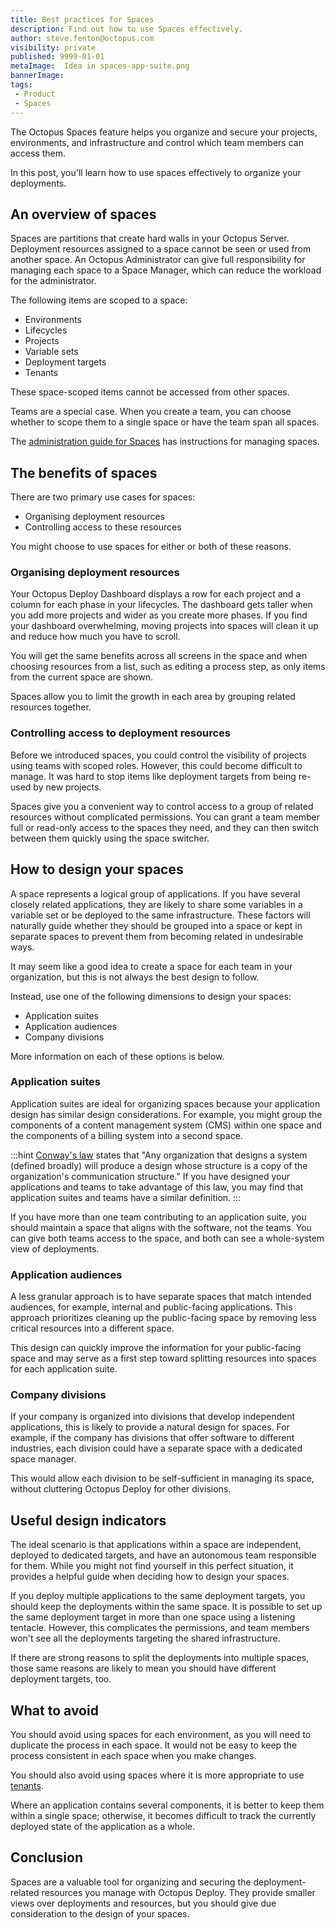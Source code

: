 ```yaml
---
title: Best practices for Spaces
description: Find out how to use Spaces effectively.
author: steve.fenton@octopus.com
visibility: private
published: 9999-01-01
metaImage:  Idea in spaces-app-suite.png
bannerImage: 
tags:
 - Product
 - Spaces
---
```


The Octopus Spaces feature helps you organize and secure your projects, environments, and infrastructure and control which team members can access them.

In this post, you'll learn how to use spaces effectively to organize your deployments.

## An overview of spaces

Spaces are partitions that create hard walls in your Octopus Server. Deployment resources assigned to a space cannot be seen or used from another space. An Octopus Administrator can give full responsibility for managing each space to a Space Manager, which can reduce the workload for the administrator.

The following items are scoped to a space:

- Environments
- Lifecycles
- Projects
- Variable sets
- Deployment targets
- Tenants

These space-scoped items cannot be accessed from other spaces.

Teams are a special case. When you create a team, you can choose whether to scope them to a single space or have the team span all spaces.

The [administration guide for Spaces](https://octopus.com/docs/administration/spaces) has instructions for managing spaces.

## The benefits of spaces

There are two primary use cases for spaces:

- Organising deployment resources
- Controlling access to these resources

You might choose to use spaces for either or both of these reasons.

### Organising deployment resources

Your Octopus Deploy Dashboard displays a row for each project and a column for each phase in your lifecycles. The dashboard gets taller when you add more projects and wider as you create more phases. If you find your dashboard overwhelming, moving projects into spaces will clean it up and reduce how much you have to scroll.

You will get the same benefits across all screens in the space and when choosing resources from a list, such as editing a process step, as only items from the current space are shown.

Spaces allow you to limit the growth in each area by grouping related resources together.

### Controlling access to deployment resources

Before we introduced spaces, you could control the visibility of projects using teams with scoped roles. However, this could become difficult to manage. It was hard to stop items like deployment targets from being re-used by new projects.

Spaces give you a convenient way to control access to a group of related resources without complicated permissions. You can grant a team member full or read-only access to the spaces they need, and they can then switch between them quickly using the space switcher.

## How to design your spaces

A space represents a logical group of applications. If you have several closely related applications, they are likely to share some variables in a variable set or be deployed to the same infrastructure. These factors will naturally guide whether they should be grouped into a space or kept in separate spaces to prevent them from becoming related in undesirable ways.

It may seem like a good idea to create a space for each team in your organization, but this is not always the best design to follow.

Instead, use one of the following dimensions to design your spaces:

- Application suites
- Application audiences
- Company divisions

More information on each of these options is below.

### Application suites

Application suites are ideal for organizing spaces because your application design has similar design considerations. For example, you might group the components of a content management system (CMS) within one space and the components of a billing system into a second space.

:::hint
[Conway's law](https://en.wikipedia.org/wiki/Conway%27s_law) states that "Any organization that designs a system (defined broadly) will produce a design whose structure is a copy of the organization's communication structure." If you have designed your applications and teams to take advantage of this law, you may find that application suites and teams have a similar definition.
:::

If you have more than one team contributing to an application suite, you should maintain a space that aligns with the software, not the teams. You can give both teams access to the space, and both can see a whole-system view of deployments.

### Application audiences

A less granular approach is to have separate spaces that match intended audiences, for example, internal and public-facing applications. This approach prioritizes cleaning up the public-facing space by removing less critical resources into a different space.

This design can quickly improve the information for your public-facing space and may serve as a first step toward splitting resources into spaces for each application suite.

### Company divisions

If your company is organized into divisions that develop independent applications, this is likely to provide a natural design for spaces. For example, if the company has divisions that offer software to different industries, each division could have a separate space with a dedicated space manager.

This would allow each division to be self-sufficient in managing its space, without cluttering Octopus Deploy for other divisions.

## Useful design indicators

The ideal scenario is that applications within a space are independent, deployed to dedicated targets, and have an autonomous team responsible for them. While you might not find yourself in this perfect situation, it provides a helpful guide when deciding how to design your spaces.

If you deploy multiple applications to the same deployment targets, you should keep the deployments within the same space. It is possible to set up the same deployment target in more than one space using a listening tentacle. However, this complicates the permissions, and team members won't see all the deployments targeting the shared infrastructure.

If there are strong reasons to split the deployments into multiple spaces, those same reasons are likely to mean you should have different deployment targets, too.

## What to avoid

You should avoid using spaces for each environment, as you will need to duplicate the process in each space. It would not be easy to keep the process consistent in each space when you make changes.

You should also avoid using spaces where it is more appropriate to use [tenants](https://octopus.com/docs/tenants).

Where an application contains several components, it is better to keep them within a single space; otherwise, it becomes difficult to track the currently deployed state of the application as a whole.

## Conclusion

Spaces are a valuable tool for organizing and securing the deployment-related resources you manage with Octopus Deploy. They provide smaller views over deployments and resources, but you should give due consideration to the design of your spaces.
